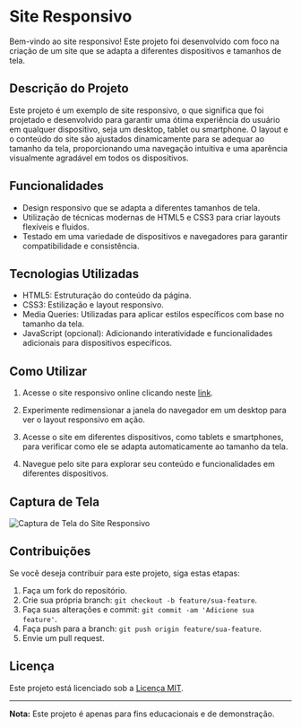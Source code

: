 # Site Responsivo

Bem-vindo ao site responsivo! Este projeto foi desenvolvido com foco na criação de um site que se adapta a diferentes dispositivos e tamanhos de tela.

## Descrição do Projeto

Este projeto é um exemplo de site responsivo, o que significa que foi projetado e desenvolvido para garantir uma ótima experiência do usuário em qualquer dispositivo, seja um desktop, tablet ou smartphone. O layout e o conteúdo do site são ajustados dinamicamente para se adequar ao tamanho da tela, proporcionando uma navegação intuitiva e uma aparência visualmente agradável em todos os dispositivos.

## Funcionalidades

- Design responsivo que se adapta a diferentes tamanhos de tela.
- Utilização de técnicas modernas de HTML5 e CSS3 para criar layouts flexíveis e fluidos.
- Testado em uma variedade de dispositivos e navegadores para garantir compatibilidade e consistência.

## Tecnologias Utilizadas

- HTML5: Estruturação do conteúdo da página.
- CSS3: Estilização e layout responsivo.
- Media Queries: Utilizadas para aplicar estilos específicos com base no tamanho da tela.
- JavaScript (opcional): Adicionando interatividade e funcionalidades adicionais para dispositivos específicos.

## Como Utilizar

1. Acesse o site responsivo online clicando neste [link](https://seu-usuario.github.io/site-responsivo/).

2. Experimente redimensionar a janela do navegador em um desktop para ver o layout responsivo em ação.

3. Acesse o site em diferentes dispositivos, como tablets e smartphones, para verificar como ele se adapta automaticamente ao tamanho da tela.

4. Navegue pelo site para explorar seu conteúdo e funcionalidades em diferentes dispositivos.

## Captura de Tela

![Captura de Tela do Site Responsivo](screenshots/screenshot.png)

## Contribuições

Se você deseja contribuir para este projeto, siga estas etapas:

1. Faça um fork do repositório.
2. Crie sua própria branch: `git checkout -b feature/sua-feature`.
3. Faça suas alterações e commit: `git commit -am 'Adicione sua feature'`.
4. Faça push para a branch: `git push origin feature/sua-feature`.
5. Envie um pull request.

## Licença

Este projeto está licenciado sob a [Licença MIT](LICENSE).

---

**Nota:** Este projeto é apenas para fins educacionais e de demonstração.
